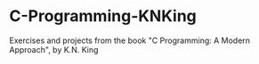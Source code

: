 # C-Programming-KNKing
Exercises and projects from the book "C Programming: A Modern Approach", by K.N. King

